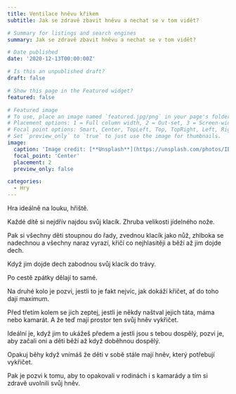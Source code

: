 ```yaml
---
title: Ventilace hněvu křikem
subtitle: Jak se zdravě zbavit hněvu a nechat se v tom vidět?

# Summary for listings and search engines
summary: Jak se zdravě zbavit hněvu a nechat se v tom vidět?

# Date published
date: '2020-12-13T00:00:00Z'

# Is this an unpublished draft?
draft: false

# Show this page in the Featured widget?
featured: false

# Featured image
# To use, place an image named `featured.jpg/png` in your page's folder.
# Placement options: 1 = Full column width, 2 = Out-set, 3 = Screen-width
# Focal point options: Smart, Center, TopLeft, Top, TopRight, Left, Right, BottomLeft, Bottom, BottomRight
# Set `preview_only` to `true` to just use the image for thumbnails.
image:
  caption: 'Image credit: [**Unsplash**](https://unsplash.com/photos/IBz28wu9Trg)'
  focal_point: 'Center'
  placement: 2
  preview_only: false

categories:
  - Hry
---
```


Hra ideálně na louku, hřiště.

Každé dítě si nejdřív najdou svůj klacík. Zhruba velikosti jídelného nože.

Pak si všechny děti stoupnou do řady, zvednou klacík jako nůž, zhlboka se nadechnou a všechny naraz vyrazí, křičí co nejhlasitěji a běží až jim dojde dech.

Když jim dojde dech zabodnou svůj klacík do trávy.

Po cestě zpátky dělají to samé.

Na druhé kolo je pozvi, jestli to je fakt nejvíc, jak dokáží křičet, ať do toho dají maximum.

Před třetím kolem se jich zeptej, jestli je někdy naštval jejich táta, máma nebo kamarát. A že teď mají prostor ten svůj hněv vykřičet.

Ideální je, když jim to ukážeš předem a jestli jsou s tebou dospělý, pozvi je, aby začali oni a děti běží až když doběhnou dospělý.

Opakuj běhy když vnímáš že děti v sobě stále mají hněv, který potřebují vykřičet.

Pak je pozvi k tomu, aby to opakovali v rodinách i s kamarády a tím si zdravě uvolnili svůj hněv.